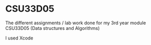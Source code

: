 # CSU33D05

The different assignments / lab work done for my 3rd year module CSU33D05 (Data structures and Algorithms)

I used Xcode
